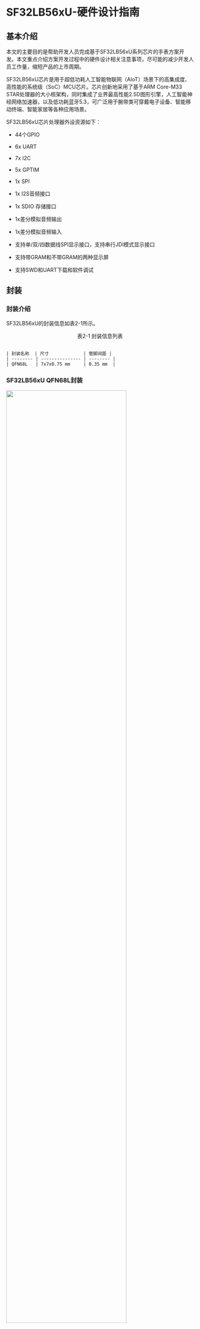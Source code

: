 # SF32LB56xU-硬件设计指南

## 基本介绍

本文的主要目的是帮助开发人员完成基于SF32LB56xU系列芯片的手表方案开发。本文重点介绍方案开发过程中的硬件设计相关注意事项，尽可能的减少开发人员工作量，缩短产品的上市周期。

SF32LB56xU芯片是用于超低功耗人工智能物联网（AIoT）场景下的高集成度、高性能的系统级（SoC）MCU芯片。芯片创新地采用了基于ARM Core-M33 STAR处理器的大小核架构，同时集成了业界最高性能2.5D图形引擎，人工智能神经网络加速器，以及低功耗蓝牙5.3，可广泛用于腕带类可穿戴电子设备、智能移动终端、智能家居等各种应用场景。

  SF32LB56xU芯片处理器外设资源如下：

- 44个GPIO

- 6x UART

- 7x I2C

- 5x GPTIM

- 1x SPI

- 1x I2S音频接口

- 1x SDIO 存储接口

- 1x差分模拟音频输出

- 1x差分模拟音频输入

- 支持单/双/四数据线SPI显示接口，支持串行JDI模式显示接口

- 支持带GRAM和不带GRAM的两种显示屏

- 支持SWD和UART下载和软件调试

## 封装

### 封装介绍

SF32LB56xU的封装信息如表2-1所示。


<div align="center"> 表2-1  封装信息列表  </div>

```{table}

| 封装名称  | 尺寸             | 管脚间距 | 
| -------- | --------------- | -------- | 
| QFN68L   | 7x7x0.75 mm     | 0.35 mm  | 
```

### SF32LB56xU QFN68L封装

<img src="assets/56xU/sf32lb56xU-ballmap.png" width="80%" align="center" /> 

<div align="center"> 图2-1 SF32LB56xU QFN68L管脚分布 </div>  <br>  <br>  <br>



## 典型应用方案

图3-1是典型的运动手表组成框图，主要功能有显示、存储、传感器、震动马达和音频输入和输出。

<img src="assets/56xU/sf32lb56xU-watch-app-diagram.png" width="80%" align="center" /> 

<div align="center"> 图3-1 运动手表组成框图 </div>  <br>  <br>  <br>

:::{Note} 

- 大小核双CPU架构，同时兼顾高性能和低功耗设计要求

- 外置充电管理芯片

- 支持GPADC检测电池电压功能

- 电源供电采用Buck，LDO以及Load Switch方案

- 支持QSPI接口的TFT或AMOLED显示屏，最高支持1024*1024分辨率

- 支持PWM背光控制

- 支持外接QSPI接口的Nor Flash存储芯片

- 支持外接QSPI接口的NAND Flash存储芯片

- 支持外接SDIO接口的NAND Flash存储芯片

- 支持蓝牙5.3通信

- 支持模拟音频输入

- 支持模拟音频输出

- 支持PWM震动马达控制

- 支持SPI/I2C接口的加速度/地磁/陀螺仪传感器

- 支持I2C接口的心率/血氧/心电图传感器

- 支持SEGGER J-Link SWD调试和烧写工具

- 支持UART调试打印接口

- 支持蓝牙 HCI调试接口

- 支持产线一拖多程序烧录

- 支持产线校准晶体功能

- 支持OTA在线升级功能
:::
  

## 原理图设计指导

### 电源

系列芯片内置有PMU单元，PVDD可以支持1.71~3.6V的电源输入。PMU支持1路Buck和多路LDO给芯片内部电路供电，各电源管脚的详细接法参考表4-1。

#### 处理器供电要求

SF32LB56xU供电规格：

<div align="center"> 表4-1  PMU 供电规格 </div>

```{table}

| PMU电源管脚       | 最小电压(V)   | 典型电压(V)  | 最大电压(V)  | 最大电流(mA)   | 详细描述                                                   |
| :--------------- | :---------: | :---------: | :---------: | :----------: | :-------------------------------------------------------- |
| PVDD             |    1.71     |     1.8     |     3.6     |     100      | PVDD 电源输入                                              |
| BUCK_LX  BUCK_FB |      -      |    1.25     |      -      |     100      | BUCK_LX输出，接电感内部电源输入，接电感另一端，且外接电容         |
| LDO1_VOUT        |      -      |     1.1     |      -      |      50      | LDO1输出，外接电容                                          |
| LDO2_VOUT        |      -      |     0.9     |      -      |      20      | LDO2输出，外接电容                                          |
| VDD_RET          |      -      |     0.9     |      -      |      1       | RET LDO输出，外接电容                                       |
| VDD_RTC          |      -      |     1.1     |      -      |      1       | RTC LDO输出，外接电容                                       |
| MIC_BIAS         |     1.4     |      -      |     2.8     |      -       | MIC电源输出                                                |
| AVDD33_ANA       |    3.15     |     3.3     |    3.45     |      50      | 模拟电源+射频PA电源输入                                      |
| AVDD33_AUD       |    3.15     |     3.3     |    3.45     |      50      | 模拟音频电源                                                |
| VDDIO1           |    1.71     |     1.8     |     2.0     |      -       | 内部大核合封存储器电源输入                                    |
| VDDIO2           |    1.71     |     1.8     |    3.45     |      -       | PA GPIO(PA5~11除外)电源输入                                 |
| VDDIO3           |    1.71     |     1.8     |    3.45     |      -       | PA5~11电源输入                                              |
| VDDIO4           |    1.71     |     1.8     |    3.45     |      -       | PB GPIO和内部小核合封Flash电源输入                            |
```

SF32LB56xU系列芯片电源管脚外接电容推荐值如表4-2所示。

<div align="center"> 表4-2 电容推荐值 </div>

```{table}

| 电源管脚          | 电容          | 详细描述                                    |
| ---------------- | ------------- | ------------------------------------------ |
| PVDD             | 0.1uF + 10uF  | 靠近管脚的地方至少放置10uF和0.1uF  共2颗电容.  |
| BUCK_LX  BUCK_FB | 0.1uF + 4.7uF | 靠近管脚的地方至少放置4.7uF和0.1uF  共2颗电容. |
| LDO1_VOUT        | 4.7uF         | 靠近管脚的地方至少放置1颗4.7uF电容.            |
| LDO2_VOUT        | 4.7uF         | 靠近管脚的地方至少放置1颗4.7uF电容.            |
| VDD_RET          | 0.47uF        | 靠近管脚的地方至少放置1颗0.47uF电容.           |
| VDD_RTC          | 1uF           | 靠近管脚的地方至少放置1颗1uF电容.              |
| AVDD33_ANA       | 4.7uF         | 靠近管脚的地方至少放置1颗4.7uF电容.            |
| AVDD33_AUD       | 4.7uF         | 靠近管脚的地方至少放置1颗4.7uF颗电容.          |
| MIC_BIAS         | 1uF           | 靠近管脚的地方至少放置1颗1uF电容.              |
| VDDIO1           | 1uF           | 靠近管脚的地方至少放置1颗1uF电容.              |
| VDDIO2           | 1uF           | 靠近管脚的地方至少放置1颗1uF电容.              |
| VDDIO3           | 1uF           | 靠近管脚的地方至少放置1颗1uF电容.              |
| VDDIO4           | 1uF           | 靠近管脚的地方至少放置1颗1uF电容.              |
```
#### 思澈PMIC芯片电源分配

SF30147C是一款针对超低功耗可穿戴产品的高集成度、高效率、高性价比的电源管理芯片。SF30147C集成了1路高效率和低静态电流的BUCK，输出1.8V，最高提供500mA的驱动电流。SF30147C集成了4路低压差和低静态电流的LDO，输出2.8~3.3V，最大提供100mA的驱动电流。

SF30147C集成了7路低静态电流、低导通电阻负载开关。其中，2个高压负载开关，适用于电池电压直接驱动的外设，如音频功放等；5个低压开关，适用于1.8V供电的外设。

SF32LB56xU可以通过TWI接口和SF30147C通讯。SF30147C的各路电源输出使用情况请见表4-3所示，该芯片的详细情况请参见《DS0002-SF30147C-芯片技术规格书》文档。

<div align="center"> 表4-3 SF30147C电源分配表 </div>

```{table}

| SF30147C  电源管脚 | 最小电压(V) | 最大电压(V) | 最大电流(mA) | 详细描述                                                     |
| ------------------ | ----------- | ----------- | ------------ | ------------------------------------------------------------ |
| VBUCK              | 1.8         | 1.8         | 500          | SF32LB56xU的PVDD，VDDIOA，VDDIOA2，VDDIOB，VDDIOSA，VDDIOSB，VDDIOSC，AVDD_BRF等1.8V电源输入 |
| LVSW1              | 1.8         | 1.8         | 100          | 1.8V供电输出                                                |
| LVSW2              | 1.8         | 1.8         | 100          | G-SENSOR 1.8V供电输入                                        |
| LVSW3              | 1.8         | 1.8         | 150          | 心率 1.8V供电输入                                            |
| LVSW4              | 1.8         | 1.8         | 150          | LCD 1.8V供电输入                                             |
| LVSW5              | 1.8         | 1.8         | 150          | 1.8V供电输出                                            |
| LDO1               | 2.8         | 3.3         | 100          | SF32LB56xU的AVDD33_ANA，AVDD33_AUD，VDDIOA2等3.3V电源输入    |
| LDO2               | 2.8         | 3.3         | 100          | Motor供电输入                                        |
| LDO3               | 2.8         | 3.3         | 100          | LCD 3.3V供电输入                                             |
| LDO4               | 2.8         | 3.3         | 100          | 心率3.3V供电输入                                             |
| HVSW1              | 2.8         | 5           | 150          | 模拟Class-K PA供电输入                                       |
| HVSW2              | 2.8         | 5           | 150          | GPS供电输入                                                  |
```

#### 上电时序和复位

SF32LB56xU芯片PMU内部集成了POR(Power on reset)和BOR(Brownout reset)功能，具体要求如图4-1所示。

<img src="assets/56xU/SF32LB56xU-PORBOR.png" width="80%" align="center" /> 

<div align="center"> 图4-1 上/下电时序图 </div>  <br>  <br>  <br>

系统上电，PVDD上升到1.5V，系统完成POR；当PVDD下降到触发BOR的电压值（2.5V-1.5V可配置）时，PMU输出复位信号，系统复位。


#### 典型电源电路

推荐使用SF30147C给SF32LB56xU及各种外设供电，电路图参考如图4-2所示，具体说明参见表4-3。

<img src="assets/56xU/SF32LB56xU-30147.png" width="80%" align="center" /> 

<div align="center"> 图4-2 SF30147C供电图 </div>  <br>  <br>  <br>

SF32LB56xU系列芯片内置1路BUCK输出，如图4-3所示。

<img src="assets/56xU/SF32LB56xU-BUCK.png" width="80%" align="center" /> 

<div align="center"> 图4-3 内置BUCK电路图 </div>  <br>  <br>  <br>

SF32LB56xU系列芯片内置4路LDO，如图4-4所示。

<img src="assets/56xU/SF32LB56xU-LDO.png" width="80%" align="center" /> 

<div align="center"> 图4-4 内置LDO电路图 </div>  <br>  <br>  <br>



#### 处理器BUCK电感选择要求

:::{important}
**功率电感关键参数**

L(电感值) = 4.7uH ± 20%，DCR(直流阻抗) ≦ 0.4 ohm，Isat(饱和电流) ≧ 450mA。
:::

#### 电池及充电控制

运动手表一般内置一块聚合物锂电池包，整个电源系统需要增加一套充电电路来完成电池的充电。

典型的充电电路由保护电路(EOS、ESD和OVP保护)、充电管理芯片和电池等组成。图4-1电路中的充电管理芯片不带路径管理功能，系统电源和电池挂在一起，由于VBAT供电的模块漏电功耗偏大，不满足Shipping Mode的功耗要求，故不支持Shipping Mode。

<img src="assets/56xU/sf32lb56xU-CHG-1.png" width="80%" align="center" /> 

<div align="center"> 图4-5 典型充电电路一 </div>  <br>  <br>  <br>

如图4-6所示，充电管理芯片的涓流充电电流必须大于i1+i2，才能实现对过放电池的充电，如果涓流充电电流小于i1+i2，导致无法对过放的电池进行充电。

<img src="assets/56xU/sf32lb56xU-CHG-2.png" width="80%" align="center" /> 

<div align="center"> 图4-6 过放电池充电电路示意图 </div>  <br>  <br>  <br>

如图4-7所示，如果VBAT后端系统开机，正常工作，充电管理芯片的恒流充电电流必须大于i1+i2，如果小于i1+i2，充电管理芯片和电池均会对后端系统供电，导致无法对电池充满电。

<img src="assets/56xU/sf32lb56xU-CHG-3.png" width="80%" align="center" /> 

<div align="center"> 图4-7 充电管理芯片充电电流偏小示意图 </div>  <br>  <br>  <br>

图4-8电路中充电管理芯片是带路径管理的复杂芯片，可以支持Shipping Mode。由于VSYS对系统供电和对VBAT充电时分开的，即使电池过放，也不影响对后面系统的供电。

<img src="assets/56xU/sf32lb56xU-CHG-4.png" width="80%" align="center" /> 

<div align="center"> 图4-8 典型充电电路二 </div>  <br>  <br>  <br>

#### 如何降低待机功耗

为了满足手表产品的长续航要求，建议硬件设计上利用负载开关对各个功能模块进行动态电源管理；如果是常开的模块或通路，选择合适的器件以降低静态电流。
SF32LB56xU整个系统需要3.3V和1.8V两种电源来供电，其中：

* 主芯片SF32LB56xU部分管脚常供3.3V和1.8V电源；
* 外围器件接口电平推荐1.8V；
* 其他各个模块通过负载开关来做电源开关管理，且默认关闭。

如图4-5、4-6和4-7所示，根据外设器件选型不同，SF32LB56xU有低、中、高三种系统功耗的供电拓扑方式。如图4-9所示，SF32LB56xU的PVDD和VDDIO1-4都输入1.8V，外设选择接口电平为1.8V的器件，相对于其他两种供电拓扑方式，系统整体功耗最低。如图4-10所示，MCU保持供1.8V电源，外设选择接口电平为3.3V的器件，系统整体功耗要比图4-9的方式有所增加。如图4-11所示，除了片内PSRAM供电管脚VDDIO1供1.8V外，外设器件和MCU都供3.3V，相比前两种方式，系统整体功耗为最高。用户可以根据器件选型和系统功耗的需求来选择采用哪种供电拓扑方式。

设计时要注意，控制负载开关的GPIO管脚的硬件默认电平值要和负载开关的使能电平值一致，保证负载开关默认关闭；负载开关的使能管脚建议留一个上拉或下拉电阻，推荐电阻阻值为1M欧姆。


<img src="assets/56xU/SF32LB56xU-1V8-INTERFACE.png" width="80%" align="center" /> 

<div align="center"> 图4-9 SF32LB56xU 1.8V外设电源拓扑图 </div>  <br>  <br>  <br>

<img src="assets/56xU/SF32LB56xU-3V3-INTERFACE-1.png" width="80%" align="center" /> 

<div align="center"> 图4-10 SF32LB56xU 3.3V外设电源拓扑图一 </div>  <br>  <br>  <br>

<img src="assets/56xU/SF32LB56xU-3V3-INTERFACE-2.png" width="80%" align="center" /> 

<div align="center"> 图4-11 SF32LB56xU 3.3V外设电源拓扑图二 </div>  <br>  <br>  <br>


### 复位问题

SF32LB56xU芯片PMU内部集成了POR(Power on reset)和BOR(Brownout reset)功能，具体要求如图4-12所示。

<img src="assets/56xU/SF32LB56xU-PORBOR.png" width="80%" align="center" /> 

<div align="center"> 图4-12 上/下电时序图 </div>  <br>  <br>  <br>

系统上电，PVDD上升到1.5V，系统完成POR；当PVDD下降到触发BOR的电压值（2.5V-1.5V可配置）时，PMU输出复位信号，系统复位。

### 启动模式

SF32LB56xU系列芯片提供一个Mode管脚来配置启动模式，内部有下拉，不使用时可悬空，参考电路图如图4-13所示：

<img src="assets/56xU/SF32LB56xU-MODE.png" width="80%" align="center" /> 

<div align="center"> 图4-13 Mode管脚推荐电路图 </div>  <br>  <br>  <br>

:::{attention}
**Mode管脚定义：**

=1，系统启动时进入下载模式，不会进入用户程序；

=0，系统启动时rom会检查是否存在用户程序，存在就进入用户程序，否则就进入下载模式。

**注意事项：**

1. Mode的电压域是和VDDIO2同一电压域；
2. Mode管脚在量产板上必须留测试点，程序下载或校准晶体时要用到，可以不用预留跳线；
3. Mode管脚在测试板上建议要预留跳线，程序死机后方便从下载模式启动下载程序。
:::

### 处理器工作模式及唤醒源

SF32LB56xU系列芯片HCPU和LCPU都支持表4-4中的多种工作模式。

<div align="center"> 表4-4 CPU工作模式列表 </div>

```{table}


| 工作模式      | CPU   | 外设  | SRAM                                | IO       | LPTIM | 唤醒源                                    | 唤醒时间       |
| ------------- | ----- | ----- | ----------------------------------- | -------- | ----- | ----------------------------------------- | -------------- |
| Active        | Run   | Run   | 可访问                              | 可翻转   | Run   |                                           |                |
| WFI/WFE       | Stop  | Run   | 可访问                              | 可翻转   | Run   | 任意中断                                  | < 0.5us        |
| DEEPWFI       | Stop  | Run   | 可访问                              | 可翻转   | Run   | 任意中断                                  | < 5us          |
| Light sleep   | Stop  | Stop  | 不可访问，  全保留                  | 电平保持 | Run   | RTC，GPIO，LPTIM,  跨系统，  蓝牙，比较器 | < 100us        |
| Deep sleep    | Stop  | Stop  | 不可访问，  全保留                  | 电平保持 | Run   | < 300us                                   |                |
| Standby       | Reset | Reset | 不可访问，  LP全保留，HP只保留160KB | 电平保持 | Run   | RTC，按键，LPTIM，  跨系统，蓝牙          | 1.5ms+recovery |
| Hibernate rtc | Reset | Reset | 数据不保留                          | 高阻     | Reset | RTC，按键                                 | > 2ms          |
| Hibernate pin | Reset | Reset | 数据不保留                          | 高阻     | Reset | 按键                                      | > 2ms          |
```

如表4-5所示，全系列芯片支持8个可唤醒中断源，可以唤醒大核或小核CPU。

<div align="center"> 表4-5 可唤醒中断源列表 </div>

```{table}


| 中断源     | 管脚 | 详细描述   |
| ---------- | ---- | ---------- |
| WKUP_PIN0  | PB32 | 中断信号0  |
| WKUP_PIN1  | PB33 | 中断信号1  |
| WKUP_PIN2  | PB34 | 中断信号2  |
| WKUP_PIN5  | PA50 | 中断信号5  |
| WKUP_PIN6  | PA51 | 中断信号6  |
| WKUP_PIN10 | PBR0 | 中断信号10 |
| WKUP_PIN11 | PBR1 | 中断信号11 |
| WKUP_PIN12 | PBR2 | 中断信号12 |
```

### 时钟

SF32LB56xU系列芯片需要外部提供2个时钟源，48MHz主晶体和32.768KHz RTC晶体，晶体的具体规格要求和选型请参见表4-6，表4-7所示。


:::{important}
**晶体关键参数**

<div align="center"> 表4-6 晶体规格要求 </div>

```{table}


| 晶体      | 晶体规格要求                                                 | 详细描述                                                     |
| --------- | ------------------------------------------------------------ | ------------------------------------------------------------ |
| 48MHz     | CL≦12pF（推荐值7pF）  △F/F0≦±10ppm  ESR≦30 ohms（推荐值22ohms） | 晶振功耗和CL,ESR相关,CL和ESR越小功耗越低，为了最佳功耗性能，建议采用推荐值CL≦7pF，ESR≦22 ohms.  晶体旁边预留并联匹配电容,当CL<9pF时，无需焊接电容. |
| 32.768KHz | CL≦12.5pF（推荐值7pF）  △F/F0≦±20ppm  ESR≦80k ohms（推荐值38Kohms） | 晶振功耗和CL,ESR相关,CL和ESR越小功耗越低，为了最佳功耗性能，建议采用推荐值CL≦9pF，ESR≦40K ohms.  晶体旁边预留并联匹配电容,当CL<12.5pF时，无需焊接电容. |
```

**晶体推荐**

<div align="center"> 表4-7 推荐晶体列表 </div>

```{table}


| 型号                | 厂家    | 参数                                                         |
| ------------------- | ------- | ------------------------------------------------------------ |
| E1SB48E001G00E      | Hosonic | F0 = 48.000000MHz，△F/F0 = -6 ~ 8 ppm，  CL = 8.8 pF，ESR =  22 ohms Max  TOPR  = -30 ~ 85℃，Package =（2016 公制） |
| ETST00327000LE      | Hosonic | F0 = 32.768KHz，△F/F0  = -20 ~ 20 ppm，  CL = 7 pF，ESR =  70K ohms Max  TOPR  = -40 ~ 85℃，Package =（3215 公制） |
| SX20Y048000B31T-8.8 | TKD     | F0 = 48.000000MHz，△F/F0 = -10 ~ 10 ppm，  CL = 8.8 pF，ESR =  40 ohms Max  TOPR  = -20 ~ 75℃，Package =（2016 公制） |
| SF32K32768D71T01    | TKD     | F0 = 32.768KHz，△F/F0  = -20 ~ 20 ppm，  CL = 7 pF，ESR =  70K ohms Max  TOPR  = -40 ~ 85℃，Package =（3215 公制） |
```

注：SX20Y048000B31T-8.8的ESR略大，静态功耗也会略大些。

PCB走线时，在晶体下面至少挖掉第二层的GND铜来减少时钟信号上的寄生负载电容。
:::

### 射频

SF32LB56xU系列芯片射频PCB走线要求为50ohms特征阻抗，如果天线是匹配好的，射频上无需再增加额外器件。设计时建议预留π型匹配网络用来杂散滤波。请参考图4-14所示电路。

<img src="assets/56xU/sf32lb56xU-RF-diagram.png" width="80%" align="center" /> 

<div align="center"> 图4-14 射频电路图 </div>  <br>  <br>  <br>

### 大小核处理器如何接外设

SF32LB56xU系列芯片内部有2个处理器系统，其中PAx的GPIO接到HCPU系统，PBx的GPIO接到LCPU系统；HCPU可以访问LCPU的所有外设资源，LCPU不推荐访问HCPU的资源。HCPU最高可以跑到240HMz主频，用来提供高性能运算、图形处理和高分辨率/帧率显示，外挂存储器、显示接口和其他高功耗的设备需要接到HCPU上。

LCPU常规跑48M@0.9V，最高可以跑到96M@1.1V，用来处理BLE的协议栈和低功耗模式下的心率和加速度传感器控制、充电和PMIC管理、电压监测和开关机管理。   

### 显示

SF32LB56xU系列芯片支持3-Line SPI、4-Line SPI、Dual data SPI、Quad data SPI和串行JDI 接口。支持16.7M-colors（RGB888）、262K-colors（RGB666）、65K-colors（RGB565）和 8-color（RGB111）Color depth模式。最高支持1024RGBx1024 分辨率。LCD driver支持列表如表4-8所示。

<div align="center"> 表4-8 LCD driver支持列表 </div>

```{table}


| 型号     | 厂家       | 分辨率  | 类型   | 接口                                                         |
| -------- | ---------- | ------- | ------ | ------------------------------------------------------------ |
| RM69090  | Raydium    | 368*448 | Amoled | 3-Line SPI，4-Line  SPI，Dual data SPI，  Quad data SPI，MIPI-DSI |
| RM69330  | Raydium    | 454*454 | Amoled | 3-Line SPI，4-Line  SPI，Dual data SPI，  Quad data SPI，8-bits  8080-Series MCU ，MIPI-DSI |
| ILI8688E | ILITEK     | 368*448 | Amoled | Quad data SPI，MIPI-DSI                                      |
| SH8601A  | 晟合技术   | 454*454 | Amoled | 3-Line SPI，4-Line  SPI，Dual data SPI，  Quad data SPI，8-bits  8080-Series MCU ，MIPI-DSI |
| SPD2012  | Solomon    | 356*400 | TFT    | Quad data SPI                                                |
| GC9C01   | Galaxycore | 360*360 | TFT    | Quad data SPI                                                |
| ST77903  | Sitronix   | 400*400 | TFT    | Quad data SPI                                                |
```

#### SPI/QSPI 显示接口

SF32LB56xU系列芯片支持 3/4-wire SPI和Quad-SPI 接口来连接LCD显示屏，各信号描述如表4-9所示。

<div align="center"> 表4-9 SPI/QSPI屏信号连接方式 </div>

```{table}


| SPI信号 | SF32LB56XU管脚 | SS6700A管脚 | 详细描述                                                  |
| ------- | -------------- | ----------- | --------------------------------------------------------- |
| CSX     | PA36           | PA36        | 使能信号                                                  |
| WRX_SCL | PA37           | PA37        | 时钟信号                                                  |
| DCX     | PA39           | PA39        | 4-wire SPI 模式下的数据/命令信号  Quad-SPI 模式下的数据1  |
| SDI_RDX | PA38           | PA38        | 3/4-wire SPI 模式下的数据输入信号  Quad-SPI 模式下的数据0 |
| SDO     | PA38           | PA38        | 3/4-wire SPI 模式下的数据输出信号  请和SDI_RDX短接到一起  |
| D0      | PA40           | PA40        | Quad-SPI 模式下的数据2                                    |
| D1      | PA41           | PA41        | Quad-SPI 模式下的数据3                                    |
| REST    | PA05           | PB04        | 复位显示屏信号                                            |
| TE      | PA33           | PA33        | Tearing effect to MCU frame signal                        |
```

#### JDI 显示接口

SF32LB56xU系列芯片支持 串行JDI 接口来连接LCD显示屏，如表4-10所示。

<div align="center"> 表4-10 串行JDI屏信号连接方式 </div>

```{table}


| JDI信号      | 管脚 | 详细描述                         |
| ------------ | ---- | -------------------------------- |
| JDI_SCS      | PA39 | Chip Select Signal               |
| JDI_SCLK     | PA41 | Serial Clock Signal              |
| JDI_SO       | PA40 | Serial  Data Output Signal       |
| JDI_DISP     | PA36 | Display  ON/OFF Switching Signal |
| JDI_EXTCOMIN | PA38 | COM Inversion Polarity Input     |
```

#### 触摸和背光接口

SF32LB56xU系列芯片支持I2C格式的触摸屏控制接口和触摸状态中断输入，同时支持1路PWM信号来控制背光电源的使能和亮度，如表4-11所示。

<div align="center"> 表4-11 触摸和背光控制连接方式 </div>

```{table}


| 触摸屏和背光信号 | 管脚 | 详细描述                   |
| ---------------- | ---- | -------------------------- |
| Interrupt        | PA50 | 触摸状态中断信号（可唤醒） |
| I2C1_SCL         | PA48 | 触摸屏I2C的时钟信号        |
| I2C1_SDA         | PA49 | 触摸屏I2C的数据信号        |
| BL_PWM           | PA31 | 背光PWM控制信号            |
| Reset            | PB18 | 触摸复位信号               |
```

### 存储

#### SF32LB56xU外接存储器

SF32LB56xU支持SPI Nor/Nand和SD Nand Flash外设，其中SPI Nor/NAND Flash采用MPI接口，SD NAND Flash采用SD接口，这几种类型的Flash芯片物理管脚完全兼容。接口定义如表4-12，4-13所示，表中的PA06~PA11这几个GPIO供电管脚是VDDIO3，独立于其他GPIO的电压域。可以根据外设flash的接口电平来设定VDDIO3。

MPI的信号定义如表4-13所示，SD的信号定义如表4-14所示。

<div align="center"> 表4-12 SPI Nor/Nand Flash信号连接 </div>

```{table}


| Flash 信号 | I/O信号 | 详细描述                                    |
| ---------- | ------- | ------------------------------------------- |
| CS#        | PA06    | Chip select, active low.                    |
| SO         | PA07    | Data Input (Data Input Output 1)            |
| WP#        | PA08    | Write Protect Output (Data Input Output  2) |
| SI         | PA09    | Data Output (Data Input Output 0)           |
| SCLK       | PA10    | Serial Clock Output                         |
| Hold#      | PA11    | Data Output (Data Input Output 3)           |
```

:::{note}
SPI NAND Flash的Hold#管脚需要通过10K电阻上拉到SPI NAND Flash的供电电源。
:::

<div align="center"> 表4-13 SD Nand Flash信号连接 </div>

```{table}


| Flash 信号 | I/O信号 | 详细描述 |
| ---------- | ------- | -------- |
| SD2_CMD    | PA09    | 命令信号 |
| SD2_D1     | PA11    | 数据1    |
| SD2_D0     | PA10    | 数据0    |
| SD2_CLK    | PA08    | 时钟信号 |
| SD2_D2     | PA06    | 数据2    |
| SD2_D3     | PA07    | 数据3    |
```


### 按键

SF32LB56xU系列芯片开关机信号使用PB32，这样可以把短按开关机功能和长按复位功能合并到一个按键上。如图4-15所示，设计上采用高电平有效方式，长按复位功能需要长按10s以上芯片会自动复位。

SF32LB56xU系列芯片支持功能按键输入以及旋钮信号输入，按键或旋钮信号需要上拉。按键用法如图4-16所示。也可以支持光追踪传感器，推荐使用I2C4接口，信号连接如表4-14所示。

<div align="center"> 表4-14 光追踪传感器信号连接 </div>

```{table}


| I2C信号 | I/O  | 详细描述                 |
| ------- | ---- | ------------------------ |
| SDA     | PA18 | 光追踪传感器I2C 数据信号 |
| SCL     | PA17 | 光追踪传感器I2C 时钟信号 |
```

<img src="assets/56xU/sf32lb56xU-PWRKEY.png" width="80%" align="center" /> 

<div align="center"> 图4-15 开关机按键电路图 </div>  <br>  <br>  <br>

<img src="assets/56xU/sf32lb56xU-ENCKEY.png" width="80%" align="center" /> 

<div align="center"> 图4-16 功能按键或旋钮电路图 </div>  <br>  <br>  <br>

:::{note}
一般的机械旋钮编码开关，有旋转后开关不能恢复到关闭状态，所以上拉电阻接的电源要求在待机时可以关闭，防止漏电。
:::

### 振动马达

SF32LB56xU系列芯片支持多路PWM输出，可以用做振动马达的驱动信号。图4-17所示为推荐电路，如果马达震动时的电流不会引起系统的不稳定，也可以直接使用VBAT供电。

<img src="assets/56xU/sf32lb56xU-VIB-diagram.png" width="80%" align="center" /> 

<div align="center"> 图4-17 振动马达电路示意图 </div>  <br>  <br>  <br>

### 音频接口

SF32LB56xU系列芯片的音频相关接口，如表4-15所示，音频接口信号有以下特点：

1. 支持一路差分ADC输入，外接模拟MIC，中间需要加容值至少2.2uF的隔直电容，模拟MIC的电源接芯片MIC_BIAS电源输出脚；

2. 支持一路差分DAC输出，外接模拟音频PA， DAC输出的走线，按照差分线走线，做好包地屏蔽处理，还需要注意：Trace Capacitor < 10pF, Length < 2cm。 

<div align="center"> 表4-15 音频信号连接方式 </div>

```{table}


| 音频信号 | I/O  | 详细描述               |
| -------- | ---- | ---------------------- |
| AU_ADC1P | ADCP | 差分P或单端模拟MIC输入 |
| AU_ADC1N | ADCN | 差分模拟MIC输入N或GND  |
| AU_DAC1P | DACP | 差分模拟输出P          |
| AU_DAC1N | DACN | 差分模拟输出N          |
```

SF32LB56xU系列芯片模拟MEMS MIC推荐电路如图4-18所示，模拟ECM MIC 单端推荐电路如图4-19所示，模拟ECM MIC 差分推荐电路如图4-20所示，其中AU_ADC1P，AU_ADC1N是连接到SF32LB56XU的ADC输入管脚。

<img src="assets/56xU/sf32lb56xU-SCH-MIC.png" width="80%" align="center" /> 

<div align="center"> 图4-18 模拟MEMS MIC输入电路图 </div>  <br>  <br>  <br>

<img src="assets/56xU/sf32lb56xU-SCH-ECMS.png" width="80%" align="center" /> 

<div align="center"> 图4-19 模拟ECM单端输入电路图 </div>  <br>  <br>  <br>

<img src="assets/56xU/sf32lb56xU-SCH-ECMD.png" width="80%" align="center" /> 

<div align="center"> 图4-20 模拟ECM差分输入电路图 </div>  <br>  <br>  <br>

SF32LB56xU系列芯片的模拟音频输出推荐电路如图4-21所示，注意虚线框内的差分低通滤波器要靠近芯片端放置 。

<img src="assets/56xU/sf32lb56xU-SCH-AUPA.png" width="80%" align="center" /> 

<div align="center"> 图4-21 模拟音频PA电路图 </div>  <br>  <br>  <br>



### PBR接口说明

SF32LB56xU系列芯片提供3个PBR接口，其主要特点：

1. PBR0在开机阶段会从0变1， 用来做某些外部LSW控制，PBR1-PBR2都是默认输出0；
2. PBR0-PBR2无论是standby还是hibernate，都可以做输出；
3. PBR0-PBR2可以输出LPTIM信号；
4. PBR1-PBR2可以输出32K时钟信号；
5. PBR0-PBR2可以配置为输入，用来做唤醒信号输入，MCU醒的时候，收不到中断。

### 传感器

SF32LB56xU系列芯片支持心率，加速度传感器等，设计中，需要注意心率，加速度传感器的I2C，SPI，控制接口，中断唤醒等接口，推荐使用LCPU的PB接口。心率和加速传感器的供电电源，采用SF30147C的LVSWx或LDO输出，可以实现供电电源根据需要进行开关。

### UART和I2C管脚设置

SF32LB56xU系列芯片支持任意管脚UART和I2C功能映射，所有的PA接口都可以映射成UART或I2C功能管脚。PB口除了PB32/33/34和PBR0/1/2外，所有的IO都可以映射成UART或I2C功能管脚。

### GPTIM管脚设置

SF32LB56xU系列芯片支持任意管脚GPTIM功能映射，所有的PA接口都可以映射成GPTIM功能管脚。PB口除了PB32/33/34和PBR0/1/2外，所有的IO都可以映射成GPTIM功能管脚。

### 调试和下载接口

SF32LB56xU系列芯片支持Arm®标准的SWD调试接口，可以连接到EDA工具上进行单步运行调试。如图4-22所示，连接SEEGER® J-Link® 工具时需要把调试工具的电源修改为外置接口输入，通过SF32LB56xU电路板给J-Link工具供电。

SF32LB56xU系列有1路SWD进行调试信息输出，具体请参考表4-16。

<div align="center"> 表4-16 调试口连接方式 </div>

```{table}

| SWD信号 | 管脚 | 详细描述      |
| ------- | ---- | ------------- |
| SWCLK   | PB15 | JLINK时钟信号 |
| SWDIO   | PB13 | JLINK数据信号 |
```

<img src="assets/56xU/sf32lb56xU-SCH-SWD.png" width="80%" align="center" /> 

<div align="center"> 图4-22 调试接口电路图 </div>  <br>  <br>  <br>


### 产线烧录和晶体校准

思澈科技提供脱机下载器来完成产线程序的烧录和晶体校准。

硬件设计时，请注意至少预留测试点：VBAT、GND、VDDIO2、Mode、SWDIO、SWCLK、RXD4、TXD4，PB20或PB21或PB25。

​详细的烧录和晶体校准见“**_脱机下载器使用指南.pdf”文档，包含在开发资料包中。


### 原理图和PCB图纸检查列表

见“_Schematic checklist_.xlsx”和“_PCB checklist_.xlsx”文档，包含在开发资料包中。

## PCB设计指导

### PCB 封装设计

**封装尺寸**

SF32LB56xU芯片的封装QFN68L封装，封装尺寸：7mmX7mmx0.75mm 管脚数：68；PIN 间距：0.35mm, 详细尺寸如图5-1所示。

<img src="assets/56xU/sf32lb56xU-pod.png" width="80%" align="center" />  

<div align="center"> 图5-1 QFN68L封装尺寸图 </div>  <br> <br> <br>

**封装形状**

<img src="assets/56xU/sf32lb56xU-PCB-decal.png" width="80%" align="center" />  

<div align="center"> 图5-2 QFN68L封装形状图 </div>  <br> <br> <br>

**焊盘设计**

<img src="assets/56xU/sf32lb56xU-PCB-decal-pad.png" width="80%" align="center" />  

<div align="center"> 图5-3 QFN68L封装PCB焊盘设计参考 </div>  <br> <br> <br>

**封装PINOUT/BALLMAP**

SF32LB56xU的QFN68L封装PINOUT信息，如图5-4所示。

<img src="assets/56xU/sf32lb56xU-ballmap.png" width="80%" align="center" />  

<div align="center"> 图5-4 SF32LB56xU封装PINOUT信息 </div>  <br> <br> <br>


### PCB 叠层设计

SF32LB56xU系列芯片布局支持单双面，QFN封装 PCB支持PTH，推荐采用4层PTH，推荐参考叠层结构如图5-5所示。

<img src="assets/56xU/sf32lb56xU-PCB-STACK.png" width="80%" align="center" />  

<div align="center"> 图5-5 参考叠层结构图 </div>  <br> <br> <br>

### PCB通用设计规则

PTH 板PCB通用设计规则如图5-6所示，单位为mm。

<img src="assets/56xU/sf32lb56xU-PCB-RULE.png" width="80%" align="center" />  

<div align="center"> 图5-6 通用设计规则 </div>  <br> <br> <br>

### 芯片走线扇出

QFN 封装扇出所有管脚全部通过表层 扇出，如图示5-7。

<img src="assets/56xU/sf32lb56xU-PCB-FANOUT-T.png" width="80%" align="center" />  

<div align="center"> 图5-7 表层扇出参考图 </div>  <br> <br> <br>

### 时钟接口走线

晶体需摆放在屏蔽罩里面，离PCB 板框间距大于1mm,尽量远离发热大的器件，如 PA，Charge，PMU等电路器件，距离最好大于5MM以上，避免影响晶体频偏，晶体电路禁布区间距大于0.25mm避免有其它金属和器件，如图5-8所示。

<img src="assets/56xU/sf32lb56xU-PCB-CRYSTAL.png" width="80%" align="center" />  

<div align="center"> 图5-8 晶体布局图 </div>  <br> <br> <br>

48MHz晶体走线建议走表层长度要求控制在3-10mm区间,线宽0.075mm,必须立体包地处理，并且其走线需远离VBAT，DC/DC及高速信号线。48MHz晶体区域下方表层及临层做禁空处理，禁止其它走线从其区域走，如图5-9，5-10，5-11所示。


<img src="assets/56xU/sf32lb56xU-PCB-48M.png" width="80%" align="center" />  

<div align="center"> 图5-9 48MHz晶体原理图 </div>  <br> <br> <br>

<img src="assets/56xU/sf32lb56xU-PCB-48M-M.png" width="80%" align="center" />  

<div align="center"> 图5-10 48MHz晶体走线模型 </div>  <br> <br> <br>

<img src="assets/56xU/sf32lb56xU-PCB-48M-REF.png" width="80%" align="center" />  

<div align="center"> 图5-11 48MHz晶体走线参考 </div>  <br> <br> <br>

32.768KHz晶体建议走表层，走线长度控制≤10mm,线宽0.075mm,32K_XI/32_XO平行走线间距≥0.15mm,必须立体包地处理，晶体区域下方表层及临层做禁空处理，禁止其它走线从其区域走， 如图5-12，5-13，5-14所示。


<img src="assets/56xU/sf32lb56xU-PCB-32K.png" width="80%" align="center" />  

<div align="center"> 图5-12  32.768KHz晶体原理图 </div>  <br> <br> <br>

<img src="assets/56xU/sf32lb56xU-PCB-32K-M.png" width="80%" align="center" />  

<div align="center"> 图5-13  32.768KHz晶体走线模型 </div>  <br> <br> <br>

<img src="assets/56xU/sf32lb56xU-PCB-32K-REF.png" width="80%" align="center" />  

<div align="center"> 图5-14  32.768KHz晶体走线参考 </div>  <br> <br> <br>

### 射频接口走线

射频匹配电路要尽量靠近芯片端放置，不要靠近天线端放置，AVDD_BRF射频电源其滤波电容尽量靠近芯片管脚放置，电容接地PIN 脚打孔直接接主地，RF信号的π型网络的原理图和PCB分别如图5-15，5-16所示。


<img src="assets/56xV/sf32lb56xU-SCH-π.png" width="80%" align="center" />  

<div align="center"> 图5-15 π型网络电路原理图</div>  <br> <br> <br>

<img src="assets/56xV/sf32lb56xU-PCB-π.png" width="80%" align="center" />  

<div align="center"> 图5-16 π型网络PCB布局 </div>  <br> <br> <br>

射频线建议走表层，避免打孔穿层影响RF 性能，线宽最好大于10mil，需要立体包地处理，避免走锐角和直角，射频线两边多打屏蔽地孔，射频线需做50欧阻抗控制，如图5-17, 5-18所示。

<img src="assets/56xV/sf32lb56xU-SCH-RF-R.png" width="80%" align="center" />  

<div align="center"> 图5-17 RF信号电路原理图 </div>  <br> <br> <br>

<img src="assets/56xV/sf32lb56xU-PCB-RF-R.png" width="80%" align="center" />  

<div align="center"> 图5-18 RF信号PCB走线 </div>  <br> <br> <br>

### 音频接口走线

AVDD33_AUD 为音频接口供电的管脚，其滤波电容靠近其对应管脚放置，滤波电容接地脚良好接主地，AVDD33_ANA和AVDD33_AUD 电源走线都需要包地处理，是否远离大电流强干扰信号，两路电源星型走线，避免音频的TDD噪声，如图5-19所示。

<img src="assets/56xU/sf32lb56xU-PCB-AU-PWR.png" width="80%" align="center" />  

<div align="center"> 图5-19  音频电路电源参考走线 </div>  <br> <br> <br>

MIC_BIAS 为音频接口麦克风的供电电路，其对应滤波电容靠近对应管脚放置，滤波电容接地脚良好接主地 AUD_VREF 滤波电容靠近管脚放置，如图5-20所示。

<img src="assets/56xU/sf32lb56xU-PCB-AU-BIAS.png" width="80%" align="center" />   

<div align="center"> 图5-20  音频电路电源滤波电路PCB设计 </div>  <br> <br> <br>

ADCP/ADCN模拟信号输入，对应电路器件尽量靠近对应管脚放置，每一路P/N需要按照差分线形式走线，走线线长尽量短，差分对走线做立体包地处理，其它接口强干扰信号，远离其走线，如图5-21所示。

<img src="assets/56xU/sf32lb56xU-PCB-AU-ADC.png" width="80%" align="center" />  

<div align="center"> 图5-21  模拟音频输入参考走线 </div>  <br> <br> <br>

DACP/DACN 为模拟信号输出，对应电路器件尽量靠近对应管脚放置，每一路P/N需要按照差分线形式走线，走线线长尽量短，走线寄生电容小于10pf, ,差分对走线需做立体包地处理，其它接口强干扰信号，远离其走线，如图5-22所示。

<img src="assets/56xU/sf32lb56xU-PCB-AU-DAC.png" width="80%" align="center" />  

<div align="center"> 图5-22  模拟音频输出参考走线 </div>  <br> <br> <br>

### USB 接口走线

USB 走线必须先过ESD器件管脚，然后再到芯片端，要保证ESD 器件接地PIN 良好连接主地，PA17(USB DP)/PA18(USB_DN) 按照差分线形式走线，按照90欧差分阻抗控制，并做立体包处理，如图5-23所示。图5-24为USB信号的元件布局参考图和PCB走线模型。

<img src="assets/56xU/sf32lb56xU-PCB-USBS.png" width="80%" align="center" />  

<div align="center"> 图5-23  USB信号PCB设计 </div>  <br> <br> <br>


<img src="assets/56xU/sf32lb56xU-PCB-USBM.png" width="80%" align="center" />  

<div align="center"> 图5-24  USB信号的元件布局参考图和USBPCB走线模型 </div>  <br> <br> <br>


### SDIO 接口走线

SF32LB56xU 提供1个SDIO接口，所有的SDIO 信号走线在一起，避免分开走，整个走线长度≤50mm, 组内长度控制≤6mm. SDIO接口时钟信号需立体包地处理，DATA和CM 信号也需要包地处理，如图5-25，5-26所示。

<img src="assets/56xU/sf32lb56xU-SCH-SDIOM.png" width="80%" align="center" />  

<div align="center"> 图5-25 SDIO接口电路图 </div>  <br> <br> <br>

<img src="assets/56xU/sf32lb56xU-PCB-SDIOM.png" width="80%" align="center" />  

<div align="center"> 图5-26 SDIO PCB走线模型 </div>  <br> <br> <br>

### DC-DC 电路走线

DC-DC电路功率电感和滤波电容必须靠近芯片的管脚放置，BUCK_LX 走线尽量短且粗，保证整个DC-DC 电路回路电感小，所有的DC-DC输出滤波电容接地脚多打过孔连接到主地平面；BUCK_FB 管脚反馈线不能太细，必须大于0.25mm,功率电感区域表层禁止铺铜，临层必须为完整的参考地，避免其它线从电感区域里走线，如图5-27所示。

<img src="assets/56xU/sf32lb56xU-PCB-DCDC.png" width="80%" align="center" />  

<div align="center"> 图5-27 DC-DC 关键器件PCB布局图 </div>  <br> <br> <br>


### 电源供电走线

PVDD为芯片内置PMU 模块电源输入脚，对应的电容必须靠近管脚放置，走线尽量的粗，不能低于0.5mm; PVSS 为PMU模块接地脚，必须通过过孔连接到主地，避免浮空影响整个PMU 性能，如图5-28所示。

<img src="assets/56xU/sf32lb56xU-PCB-PVDD.png" width="80%" align="center" />  

<div align="center"> 图5-28 PVDD输入走线 </div>  <br> <br> <br>

### LDO和 IO 电源输入走线

所有的LDO输出和IO 电源输入管脚滤波电容靠近对应的管脚放置，其走线宽必须满足输入电流要求，走线尽量短粗，从而减少电源纹波提高系统稳定性；如图5-29所示。

<img src="assets/56xU/sf32lb56xU-PCB-LDO.png" width="80%" align="center" />  

<div align="center"> 图5-29 LDO和IO输入电源走线 </div>  <br> <br> <br>

### 其它接口走线

管脚配置为GPADC 管脚信号，必须要求立体包地处理，远离其它干扰信号，如电池电量电路，温度检查电路等。如图5-30所示。

PBR0-2管脚均可配置为时钟输出管脚信号网络，必须要求立体包地处理，远离其它干扰信号，如32K 输出等，如图5-31所示。

### EMI&ESD 走线

避免屏蔽罩外面表层长距离走线，特别是时钟，电源等干扰信号尽量走内层，禁止走表层；ESD 保护器件必须靠近连接器对应管脚放置，信号走线先过ESD 保护器件管脚，避免信号分叉，没过ESD 保护管脚，ESD器件接地脚必须保证过孔连接主地，保证地焊盘走线短且粗，减少阻抗提高ESD器件性能。

### 其它

USB 充电线测试点必须放置在TVS 管前面，电池座TVS 管 放置在平台前面 其走线必须保证先过TVS 然后再到芯片端，如图5-30所示。

<img src="assets/56xU/sf32lb56xU-TVS.png" width="80%" align="center" />  

<div align="center"> 图5-30 电源TVS布局参考 </div>  <br> <br> <br>

TVS 管接地脚尽量避免走长线再连接到地，如图5-31所示。

<img src="assets/56xU/sf32lb56xU-EOS.png" width="80%" align="center" />  

<div align="center"> 图5-31 TVS走线参考 </div>  <br> <br> <br>

## Q&A

问题1：为什么在Mode = 1 启动时，有些GPIO的默认状态和SPEC描述不同？

答：Mode = 1 启动会进入下载模式，会把外接Flash的MPI3相关GPIO的状态更改。

问题2：为什么焊接电池时可能会造成死机呢？如何避免？

答：由于烙铁的接地不好，可能浪涌冲击导致死机。可以在电池接口上加防浪涌和静电保护，烙铁做良好接地处理就可以避免这些问题。

##  修订历史

| 版本  | 日期   | 发布说明  |
| ----- | ------ | --------- |
| 0.0.1 | 3/2025 | Draft版本 |


